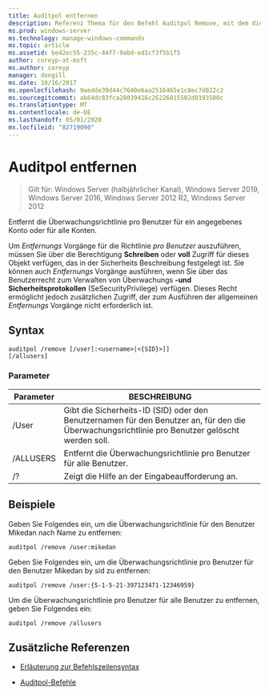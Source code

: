 ```yaml
---
title: Auditpol entfernen
description: Referenz Thema für den Befehl Auditpol Remove, mit dem die Überwachungsrichtlinie pro Benutzer für ein bestimmtes Konto oder für alle Konten entfernt wird.
ms.prod: windows-server
ms.technology: manage-windows-commands
ms.topic: article
ms.assetid: be42ec55-235c-44f7-9abd-ed1cf3f5b1f5
author: coreyp-at-msft
ms.author: coreyp
manager: dongill
ms.date: 10/16/2017
ms.openlocfilehash: 9aedde39d44c7640e6aa2516465e1c8ec7d022c2
ms.sourcegitcommit: ab64dc83fca28039416c26226815502d0193500c
ms.translationtype: MT
ms.contentlocale: de-DE
ms.lasthandoff: 05/01/2020
ms.locfileid: "82719090"
---
```

# <a name="auditpol-remove"></a>Auditpol entfernen

> Gilt für: Windows Server (halbjährlicher Kanal), Windows Server 2019, Windows Server 2016, Windows Server 2012 R2, Windows Server 2012

Entfernt die Überwachungsrichtlinie pro Benutzer für ein angegebenes Konto oder für alle Konten.

Um *Entfernungs* Vorgänge für die Richtlinie *pro Benutzer* auszuführen, müssen Sie über die Berechtigung **Schreiben** oder **voll** Zugriff für dieses Objekt verfügen, das in der Sicherheits Beschreibung festgelegt ist. Sie können auch *Entfernungs* Vorgänge ausführen, wenn Sie über das Benutzerrecht zum Verwalten von Überwachungs **-und Sicherheitsprotokollen** (SeSecurityPrivilege) verfügen. Dieses Recht ermöglicht jedoch zusätzlichen Zugriff, der zum Ausführen der allgemeinen *Entfernungs* Vorgänge nicht erforderlich ist.

## <a name="syntax"></a>Syntax

```
auditpol /remove [/user[:<username>|<{SID}>]]
[/allusers]
```

### <a name="parameters"></a>Parameter

| Parameter | BESCHREIBUNG |
| ------- | -------- |
| /User | Gibt die Sicherheits-ID (SID) oder den Benutzernamen für den Benutzer an, für den die Überwachungsrichtlinie pro Benutzer gelöscht werden soll. |
| /ALLUSERS | Entfernt die Überwachungsrichtlinie pro Benutzer für alle Benutzer. |
| /? | Zeigt die Hilfe an der Eingabeaufforderung an. |

## <a name="examples"></a>Beispiele

Geben Sie Folgendes ein, um die Überwachungsrichtlinie für den Benutzer Mikedan nach Name zu entfernen:

```
auditpol /remove /user:mikedan
```

Geben Sie Folgendes ein, um die Überwachungsrichtlinie pro Benutzer für den Benutzer Mikedan by sid zu entfernen:

```
auditpol /remove /user:{S-1-5-21-397123471-12346959}
```

Um die Überwachungsrichtlinie pro Benutzer für alle Benutzer zu entfernen, geben Sie Folgendes ein:

```
auditpol /remove /allusers
```

## <a name="additional-references"></a>Zusätzliche Referenzen

- [Erläuterung zur Befehlszeilensyntax](command-line-syntax-key.md)

- [Auditpol-Befehle](auditpol.md)
